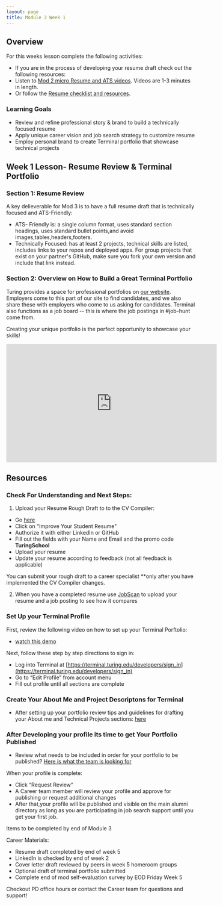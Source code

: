 ```yaml
---
layout: page
title: Module 3 Week 1
---
```


## Overview
For this weeks lesson complete the following activities:
* If you are in the process of developing your resume draft check out the following resources: 
* Listen to [Mod 2 micro Resume and ATS videos](https://careerdev.turing.edu/module_two/mod2_week1). Videos are 1-3 minutes in length. 
* Or follow the [Resume checklist and resources](https://careerdev.turing.edu/resources/resume_resources).


### Learning Goals 

* Review and refine professional story & brand to build a technically focused resume
* Apply unique career vision and job search strategy to customize resume
* Employ personal brand to create Terminal portfolio that showcase technical projects 

## Week 1 Lesson- Resume Review & Terminal Portfolio

### Section 1: Resume Review

A key delieverable for Mod 3 is to have a full resume draft that is technically focused and ATS-Friendly:

* ATS- Friendly is: a single column format, uses standard section headings, uses standard bullet points,and
avoid images,tables,headers,footers.
* Technically Focused: has at least 2 projects, technical skills are listed, includes links to your repos and deployed apps. For group projects that exist on your partner's GitHub, make sure you fork your own version and include that link instead.

###  Section 2: Overview on How to Build a Great Terminal Portfolio

Turing provides a space for professional portfolios on [our website](https://terminal.turing.edu). Employers come to this part of our site to find candidates, and we also share these with employers who come to us asking for candidates. Terminal also functions as a job board -- this is where the job postings in #job-hunt come from. 

Creating your unique portfolio is the perfect opportunity to showcase your skills!

<iframe width="560" height="315" src="https://www.youtube.com/embed/qXFJjGpeygg" title="YouTube video player" frameborder="0" allow="accelerometer; autoplay; clipboard-write; encrypted-media; gyroscope; picture-in-picture" allowfullscreen></iframe>

## Resources


### Check For Understanding and Next Steps:

1. Upload your Resume Rough Draft to to the CV Compiler: 
* Go [here](https://cvcompiler.com/students/turingschool)
* Click on "Improve Your Student Resume"
* Authorize it with either LinkedIn or GitHub
* Fill out the fields with your Name and Email and the promo code **TuringSchool** 
* Upload your resume
* Update your resume according to feedback (not all feedback is applicable)

You can submit your rough draft to a career specialist **only after you have implemented the CV Compiler changes.

2. When you have a completed resume use [JobScan](https://www.jobscan.co/) to upload your resume and a job posting to see how it compares

### Set Up your Terminal Profile

First, review the following video on how to set up your Terminal Porftolio: 

* [watch this demo](https://drive.google.com/file/d/1NqHrdkr0B5wEvEaH9Z8dJK56TcSJoV_t/view)

Next, follow these step by step directions to sign in: 

* Log into Terminal at [https://terminal.turing.edu/developers/sign_in](https://terminal.turing.edu/developers/sign_in)
* Go to “Edit Profile” from account menu
* Fill out profile until all sections are complete


### Create Your About Me and Project Descriptons for Terminal

* After setting up your portfolio review tips and guidelines for drafting your About me and Technical Projects sections: [here](https://careerdev.turing.edu/resources/terminal_directions) 


### After Developing your profile its time to get Your Portfolio Published

* Review what needs to be included in order for your portfolio to be published? 
[Here is what the team is looking for](https://careerdev.turing.edu/resources/terminal_directions)

When your profile is complete:

* Click “Request Review”
* A Career team member will review your profile and approve for publishing or request additional changes
* After that,your profile will be published and visible on the main alumni directory as long as you are participating in job search support until you get your first job.

Items to be completed by end of Module 3

Career Materials:

* Resume draft completed by end of week 5
* LinkedIn is checked by end of week 2
* Cover letter draft reviewed by peers in week 5 homeroom groups
* Optional draft of terminal portfolio submitted
* Complete end of mod self-evaluation survey by EOD Friday Week 5

Checkout PD office hours or contact the Career team for questions and support!
